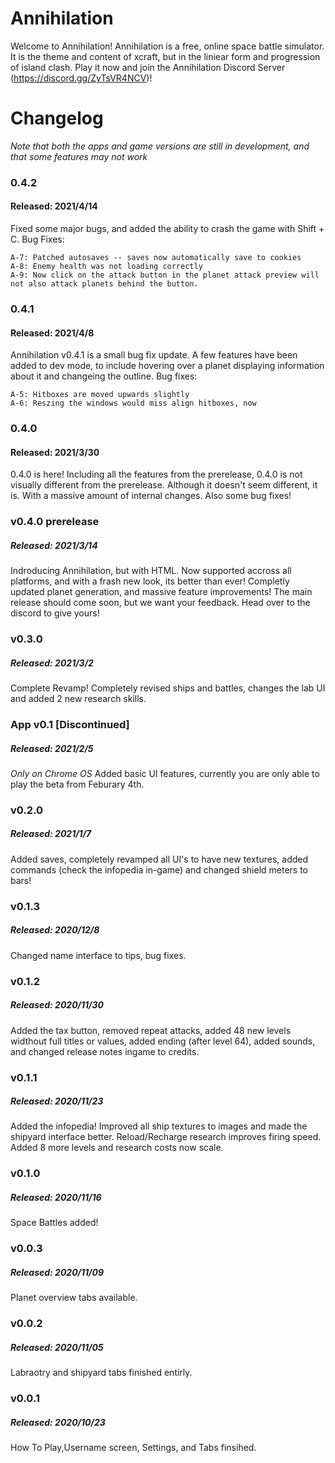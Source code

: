 # Annihilation

 Welcome to Annihilation! Annihilation is a free, online space battle simulator. It is the theme and content of xcraft, but in the liniear form and progression of island clash. Play it now and join the Annihilation Discord Server (https://discord.gg/ZyTsVR4NCV)!
 
# Changelog

*Note that both the apps and game versions are still in development, and that some features may not work*

### 0.4.2
#### Released: 2021/4/14

Fixed some major bugs, and added the ability to crash the game with Shift + C. Bug Fixes:

	A-7: Patched autosaves -- saves now automatically save to cookies
	A-8: Enemy health was not loading correctly
	A-9: Now click on the attack button in the planet attack preview will not also attack planets behind the button.

### 0.4.1
#### Released: 2021/4/8

Annihilation v0.4.1 is a small bug fix update. A few features have been added to dev mode, to include hovering over a planet displaying information about it and changeing the outline. Bug fixes:

	A-5: Hitboxes are moved upwards slightly
	A-6: Reszing the windows would miss align hitboxes, now  

### 0.4.0
#### Released: 2021/3/30

0.4.0 is here! Including all the features from the prerelease, 0.4.0 is not visually different from the prerelease. Although it doesn't seem different, it is. With a massive amount of internal changes. Also some bug fixes! 

### v0.4.0 prerelease
##### Released: 2021/3/14

Indroducing Annihilation, but with HTML. Now supported accross all platforms, and with a frash new look, its better than ever! Completly updated planet generation, and massive feature improvements! The main release should come soon, but we want your feedback. Head over to the discord to give yours!

### v0.3.0
##### Released: 2021/3/2

Complete Revamp! Completely revised ships and battles, changes the lab UI and added 2 new research skills.

### App v0.1 \[Discontinued\]
##### Released: 2021/2/5

*Only on Chrome OS*
Added basic UI features, currently you are only able to play the beta from Feburary 4th.

### v0.2.0
##### Released: 2021/1/7

 Added saves, completely revamped all UI's to have new textures, added commands (check the infopedia in-game) and changed shield meters to bars! 

### v0.1.3
##### Released: 2020/12/8

Changed name interface to tips, bug fixes.

### v0.1.2	
##### Released: 2020/11/30

Added the tax button, removed repeat attacks, added 48 new levels widthout full titles or values, added ending (after level 64), added sounds, and changed release notes ingame to credits. 

### v0.1.1	
##### Released: 2020/11/23

Added the infopedia! Improved all ship textures to images and made the shipyard interface better. Reload/Recharge research improves firing speed. Added 8 more levels and research costs now scale.

### v0.1.0	
##### Released: 2020/11/16	

Space Battles added!

### v0.0.3	
##### Released: 2020/11/09

Planet overview tabs available.

### v0.0.2	
##### Released: 2020/11/05

Labraotry and shipyard tabs finished entirly.

### v0.0.1
##### Released: 2020/10/23	

How To Play,Username screen, Settings, and Tabs finsihed.
